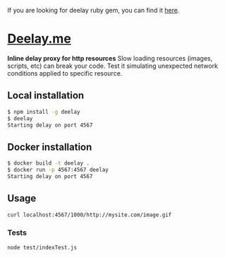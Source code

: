 If you are looking for deelay ruby gem, you can find it [here](https://github.com/biesiad/deelay-ruby).

# [Deelay.me](http://deelay.me)

**Inline delay proxy for http resources**
Slow loading resources (images, scripts, etc) can break your code. Test it simulating unexpected network conditions applied to specific resource.

## Local installation
```sh
$ npm install -g deelay
$ deelay
Starting delay on port 4567
```

## Docker installation
```sh
$ docker build -t deelay .
$ docker run -p 4567:4567 deelay
Starting delay on port 4567
```

## Usage
```sh
curl localhost:4567/1000/http://mysite.com/image.gif
```

### Tests
```sh
node test/indexTest.js
```
